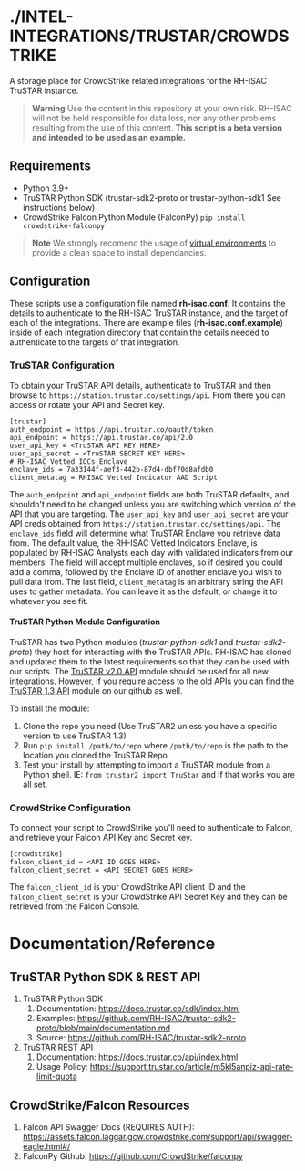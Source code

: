 # ./INTEL-INTEGRATIONS/TRUSTAR/CROWDSTRIKE 
A storage place for CrowdStrike related integrations for the RH-ISAC TruSTAR instance.

> **Warning**
> Use the content in this repository at your own risk. RH-ISAC will not be held responsible for data loss, nor any other problems resulting from the use of this content. **This script is a beta version and intended to be used as an example.**

## Requirements
- Python 3.9+
- TruSTAR Python SDK (trustar-sdk2-proto or trustar-python-sdk1 See instructions below)
- CrowdStrike Falcon Python Module (FalconPy) `pip install crowdstrike-falconpy`

> **Note**
> We strongly recomend the usage of [virtual environments](https://docs.python.org/3/library/venv.html) to provide a clean space to install dependancies.

## Configuration
These scripts use a configuration file named **rh-isac.conf**. It contains the details to authenticate to the RH-ISAC TruSTAR instance, and the target of each of the integrations. There are example files (**rh-isac.conf.example**) inside of each integration directory that contain the details needed to authenticate to the targets of that integration. 

### TruSTAR Configuration
To obtain your TruSTAR API details, authenticate to TruSTAR and then browse to `https://station.trustar.co/settings/api`. From there you can access or rotate your API and Secret key. 

```
[trustar]
auth_endpoint = https://api.trustar.co/oauth/token
api_endpoint = https://api.trustar.co/api/2.0
user_api_key = <TruSTAR API KEY HERE>
user_api_secret = <TruSTAR SECRET KEY HERE>
# RH-ISAC Vetted IOCs Enclave
enclave_ids = 7a33144f-aef3-442b-87d4-dbf70d8afdb0
client_metatag = RHISAC Vetted Indicator AAD Script
```

The `auth_endpoint` and `api_endpoint` fields are both TruSTAR defaults, and shouldn't need to be changed unless you are switching which version of the API that you are targeting. The `user_api_key` and `user_api_secret` are your API creds obtained from `https://station.trustar.co/settings/api`. The `enclave_ids` field will determine what TruSTAR Enclave you retrieve data from. The default value, the RH-ISAC Vetted Indicators Enclave, is populated by RH-ISAC Analysts each day with validated indicators from our members. The field will accept multiple enclaves, so if desired you could add a comma, followed by the Enclave ID of another enclave you wish to pull data from. The last field, `client_metatag` is an arbitrary string the API uses to gather metadata. You can leave it as the default, or change it to whatever you see fit. 

#### TruSTAR Python Module Configuration
TruSTAR has two Python modules (*trustar-python-sdk1* and *trustar-sdk2-proto*) they host for interacting with the TruSTAR APIs. RH-ISAC has cloned and updated them to the latest requirements so that they can be used with our scripts. The [TruSTAR v2.0 API](https://github.com/RH-ISAC/trustar-sdk2-proto) module should be used for all new integrations. However, if you require access to the old APIs you can find the [TruSTAR 1.3 API](https://github.com/RH-ISAC/trustar-python-sdk1) module on our github as well.

To install the module:
1. Clone the repo you need (Use TruSTAR2 unless you have a specific version to use TruSTAR 1.3)
2. Run `pip install /path/to/repo` where `/path/to/repo` is the path to the location you cloned the TruSTAR Repo
3. Test your install by attempting to import a TruSTAR module from a Python shell. IE: `from trustar2 import TruStar` and if that works you are all set.

### CrowdStrike Configuration
To connect your script to CrowdStrike you'll need to authenticate to Falcon, and retrieve your Falcon API Key and Secret key.

```
[crowdstrike]
falcon_client_id = <API ID GOES HERE>
falcon_client_secret = <API SECRET GOES HERE>
```

The `falcon_client_id` is your CrowdStrike API client ID and the `falcon_client_secret` is your CrowdStrike API Secret Key and they can be retrieved from the Falcon Console.

# Documentation/Reference
## TruSTAR Python SDK & REST API
1. TruSTAR Python SDK
   1. Documentation: https://docs.trustar.co/sdk/index.html
   2. Examples: https://github.com/RH-ISAC/trustar-sdk2-proto/blob/main/documentation.md
   3. Source: https://github.com/RH-ISAC/trustar-sdk2-proto
2. TruSTAR REST API
   1. Documentation: https://docs.trustar.co/api/index.html
   2. Usage Policy: https://support.trustar.co/article/m5kl5anpiz-api-rate-limit-quota

## CrowdStrike/Falcon Resources
1. Falcon API Swagger Docs (REQUIRES AUTH): https://assets.falcon.laggar.gcw.crowdstrike.com/support/api/swagger-eagle.html#/
2. FalconPy Github: https://github.com/CrowdStrike/falconpy

